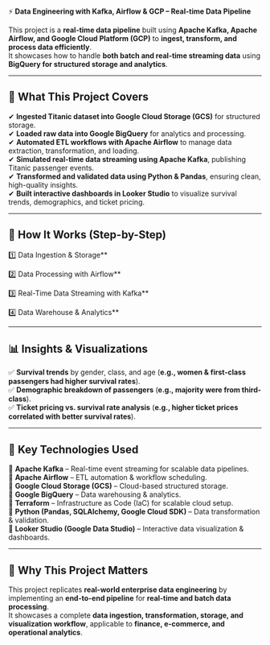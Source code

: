 ⚡ **Data Engineering with Kafka, Airflow & GCP – Real-time Data Pipeline**  

This project is a **real-time data pipeline** built using **Apache Kafka, Apache Airflow, and Google Cloud Platform (GCP)** to **ingest, transform, and process data efficiently**.  
It showcases how to handle **both batch and real-time streaming data** using **BigQuery for structured storage and analytics**.

---

## 🔹 **What This Project Covers**
✔ **Ingested Titanic dataset into Google Cloud Storage (GCS)** for structured storage.  
✔ **Loaded raw data into Google BigQuery** for analytics and processing.  
✔ **Automated ETL workflows with Apache Airflow** to manage data extraction, transformation, and loading.  
✔ **Simulated real-time data streaming using Apache Kafka**, publishing Titanic passenger events.  
✔ **Transformed and validated data using Python & Pandas**, ensuring clean, high-quality insights.  
✔ **Built interactive dashboards in Looker Studio** to visualize survival trends, demographics, and ticket pricing.  

---

## 🔹 **How It Works (Step-by-Step)**  

1️⃣ Data Ingestion & Storage** 

2️⃣ Data Processing with Airflow**  

3️⃣ Real-Time Data Streaming with Kafka**  

4️⃣ Data Warehouse & Analytics**  

---

## 📊 **Insights & Visualizations**
✅ **Survival trends** by gender, class, and age (**e.g., women & first-class passengers had higher survival rates**).  
✅ **Demographic breakdown of passengers** (**e.g., majority were from third-class**).  
✅ **Ticket pricing vs. survival rate analysis** (**e.g., higher ticket prices correlated with better survival rates**).  

---

## **📌 Key Technologies Used**
🚀 **Apache Kafka** – Real-time event streaming for scalable data pipelines.  
🚀 **Apache Airflow** – ETL automation & workflow scheduling.  
🚀 **Google Cloud Storage (GCS)** – Cloud-based structured storage.  
🚀 **Google BigQuery** – Data warehousing & analytics.  
🚀 **Terraform** – Infrastructure as Code (IaC) for scalable cloud setup.  
🚀 **Python (Pandas, SQLAlchemy, Google Cloud SDK)** – Data transformation & validation.  
🚀 **Looker Studio (Google Data Studio)** – Interactive data visualization & dashboards.  

---

## **📌 Why This Project Matters**
This project replicates **real-world enterprise data engineering** by implementing an **end-to-end pipeline** for **real-time and batch data processing**.  
It showcases a complete **data ingestion, transformation, storage, and visualization workflow**, applicable to **finance, e-commerce, and operational analytics**.  

